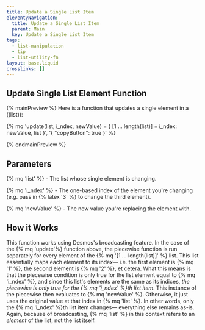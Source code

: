 ```yaml
---
title: Update a Single List Item
eleventyNavigation:
  title: Update a Single List Item
  parent: Main
  key: Update a Single List Item
tags:
  - list-manipulation
  - tip
  - list-utility-fn
layout: base.liquid
crosslinks: []
---
```


## Update Single List Element Function

{% mainPreview %}
Here is a function that updates a single element in a ((list)):

{% mq
  'update(list, i_ndex, newValue) = { [1 ... length(list)] = i_ndex: newValue, list }', '{ "copyButton": true }'
  %}

{% endmainPreview %}

## Parameters

{% mq 'list' %} - The list whose single element is changing.

{% mq 'i_ndex' %} - The one-based index of the element you're changing (e.g. pass in {% latex '3' %} to change the third element).

{% mq 'newValue' %} - The new value you're replacing the element with.

## How it Works

This function works using Desmos's broadcasting feature. In the case of the {% mq 'update'%} function above, the piecewise function is run separately for every element of the {% mq '[1 ... length(list)]' %} list. This list essentially maps each element to its index&mdash; i.e. the first element is {% mq '1' %}, the second element is {% mq '2' %}, et cetera. What this means is that the piecewise condition is only true for the list element equal to {% mq 'i_ndex' %}, and since this list's elements are the same as its indices, _the piecewise is only true for the {% mq 'i_ndex' %}th list item_. This instance of the piecewise then evaluates to {% mq 'newValue' %}. Otherwise, it just uses the original value at that index in {% mq 'list' %}. In other words, only the {% mq 'i_ndex' %}th list item changes&mdash; everything else remains as-is. Again, because of broadcasting, {% mq 'list' %} in this context refers to an _element_ of the list, not the list itself.
